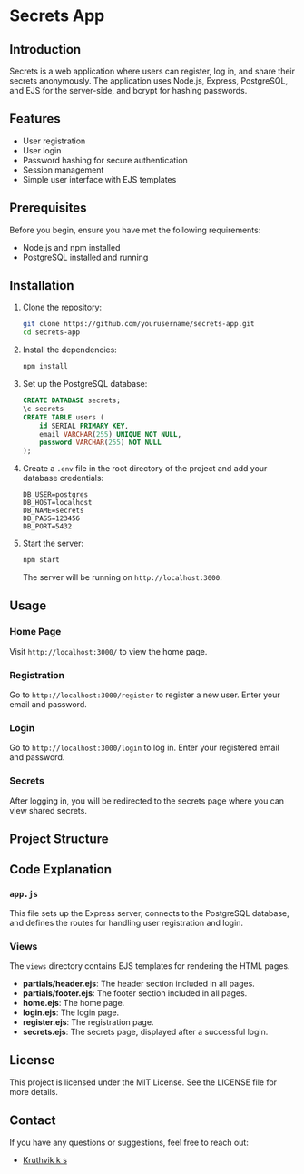 # Secrets App

## Introduction

Secrets is a web application where users can register, log in, and share their secrets anonymously. The application uses Node.js, Express, PostgreSQL, and EJS for the server-side, and bcrypt for hashing passwords.

## Features

- User registration
- User login
- Password hashing for secure authentication
- Session management
- Simple user interface with EJS templates

## Prerequisites

Before you begin, ensure you have met the following requirements:

- Node.js and npm installed
- PostgreSQL installed and running

## Installation

1. Clone the repository:

    ```bash
    git clone https://github.com/yourusername/secrets-app.git
    cd secrets-app
    ```

2. Install the dependencies:

    ```bash
    npm install
    ```

3. Set up the PostgreSQL database:

    ```sql
    CREATE DATABASE secrets;
    \c secrets
    CREATE TABLE users (
        id SERIAL PRIMARY KEY,
        email VARCHAR(255) UNIQUE NOT NULL,
        password VARCHAR(255) NOT NULL
    );
    ```

4. Create a `.env` file in the root directory of the project and add your database credentials:

    ```env
    DB_USER=postgres
    DB_HOST=localhost
    DB_NAME=secrets
    DB_PASS=123456
    DB_PORT=5432
    ```

5. Start the server:

    ```bash
    npm start
    ```

    The server will be running on `http://localhost:3000`.

## Usage

### Home Page

Visit `http://localhost:3000/` to view the home page.

### Registration

Go to `http://localhost:3000/register` to register a new user. Enter your email and password.

### Login

Go to `http://localhost:3000/login` to log in. Enter your registered email and password.

### Secrets

After logging in, you will be redirected to the secrets page where you can view shared secrets.

## Project Structure


## Code Explanation

### `app.js`

This file sets up the Express server, connects to the PostgreSQL database, and defines the routes for handling user registration and login.

### Views

The `views` directory contains EJS templates for rendering the HTML pages.

- **partials/header.ejs**: The header section included in all pages.
- **partials/footer.ejs**: The footer section included in all pages.
- **home.ejs**: The home page.
- **login.ejs**: The login page.
- **register.ejs**: The registration page.
- **secrets.ejs**: The secrets page, displayed after a successful login.

## License

This project is licensed under the MIT License. See the LICENSE file for more details.

## Contact

If you have any questions or suggestions, feel free to reach out:

- [Kruthvik k s](mailto:kruthviksgowda19@gmail.com)
